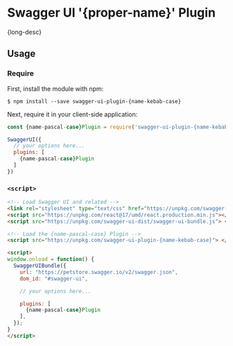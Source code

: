 Swagger UI '{proper-name}' Plugin
==================================================================

{long-desc}

## Usage

### Require

First, install the module with npm:
```
$ npm install --save swagger-ui-plugin-{name-kebab-case}
```

Next, require it in your client-side application:

```js
const {name-pascal-case}Plugin = require('swagger-ui-plugin-{name-kebab-case}');

SwaggerUI({
  // your options here...
  plugins: [
    {name-pascal-case}Plugin
  ]
})
```

### `<script>`

```html
<!-- Load Swagger UI and related -->
<link rel="stylesheet" type="text/css" href="https://unpkg.com/swagger-ui-dist/swagger-ui.css"></link>
<script src="https://unpkg.com/react@17/umd/react.production.min.js"></script>
<script src="https://unpkg.com/swagger-ui-dist/swagger-ui-bundle.js"> </script> 

<!-- Load the {name-pascal-case} Plugin -->
<script src="https://unpkg.com/swagger-ui-plugin-{name-kebab-case}"> </script>

<script>
window.onload = function() {
  SwaggerUIBundle({
    url: "https://petstore.swagger.io/v2/swagger.json",
    dom_id: "#swagger-ui",

    // your options here...

    plugins: [
      {name-pascal-case}Plugin
    ],
  });
}
</script>
```

